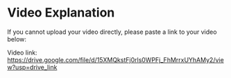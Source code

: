 # Video Explanation

If you cannot upload your video directly, please paste a link to your video below:

Video link: https://drive.google.com/file/d/15XMQkstFj0rls0WPFj_FhMrrxUYhAMy2/view?usp=drive_link
